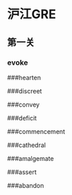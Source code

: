 # 沪江GRE

## 第一关

### evoke
###hearten

###discreet

###convey

###deficit

###commencement

###cathedral

###amalgemate

###assert

###abandon


